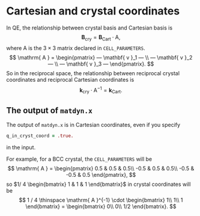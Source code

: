# Cartesian and crystal coordinates

In QE, the relationship between crystal basis and Cartesian basis is
$$
\mathbf{ B }_\text{cry} = \mathbf{ B }_\text{Cart} \cdot \mathrm{ A },
$$
where $\mathrm{ A }$ is the  $3 \times 3$ matrix declared in `CELL_PARAMETERS`.
$$
\mathrm{ A } = \begin{pmatrix}
  — \mathbf{ v }_1 —  \\
  — \mathbf{ v }_2 — \\
  — \mathbf{ v }_3 —
\end{pmatrix}.
$$
So in the reciprocal space, the relationship between reciprocal crystal coordinates and reciprocal Cartesian coordinates is
$$
\mathbf{ k }_\text{cry} \cdot \mathrm{ A }^{-1} = \mathbf{ k }_\text{Cart}.
$$

## The output of `matdyn.x`

The output of `matdyn.x` is in Cartesian coordinates, even if you specify

```fortran
q_in_cryst_coord = .true.
```

in the input.

For example, for a BCC crystal, the `CELL_PARAMETERS` will be
$$
\mathrm{ A } = \begin{pmatrix}
  0.5 & 0.5 & 0.5\\
 -0.5 & 0.5 & 0.5\\
 -0.5 & -0.5 & 0.5
\end{pmatrix},
$$
so $1/ 4 \begin{bmatrix} 1 & 1 & 1 \end{bmatrix}$ in crystal coordinates will be
$$
1 / 4 \thinspace \mathrm{ A }^{-1} \cdot \begin{bmatrix} 1\\ 1\\ 1 \end{bmatrix} = \begin{bmatrix}
	0\\
	0\\
	1/2
\end{bmatrix}.
$$
